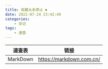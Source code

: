 ```yaml
---
title: 收藏从未停止 ⏹
date: 2022-07-24 23:42:49
categories: 
    - 杂记
tags: 
    - 速查
---
```


| 速查表 | 链接 |
| ----------- | ----------- |
| MarkDown | https://markdown.com.cn/ | 